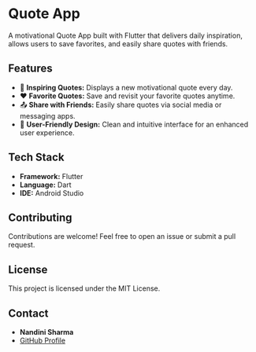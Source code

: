 # Quote App 

A motivational Quote App built with Flutter that delivers daily inspiration, allows users to save favorites, and easily share quotes with friends.

## Features

- 🌟 **Inspiring Quotes:** Displays a new motivational quote every day.
- ❤️ **Favorite Quotes:** Save and revisit your favorite quotes anytime.
- 📤 **Share with Friends:** Easily share quotes via social media or messaging apps.
- 🎨 **User-Friendly Design:** Clean and intuitive interface for an enhanced user experience.

## Tech Stack

- **Framework:** Flutter
- **Language:** Dart
- **IDE:** Android Studio


## Contributing

Contributions are welcome! Feel free to open an issue or submit a pull request.

## License

This project is licensed under the MIT License.

## Contact

- **Nandini Sharma**
- [GitHub Profile](https://github.com/Nandini056)
